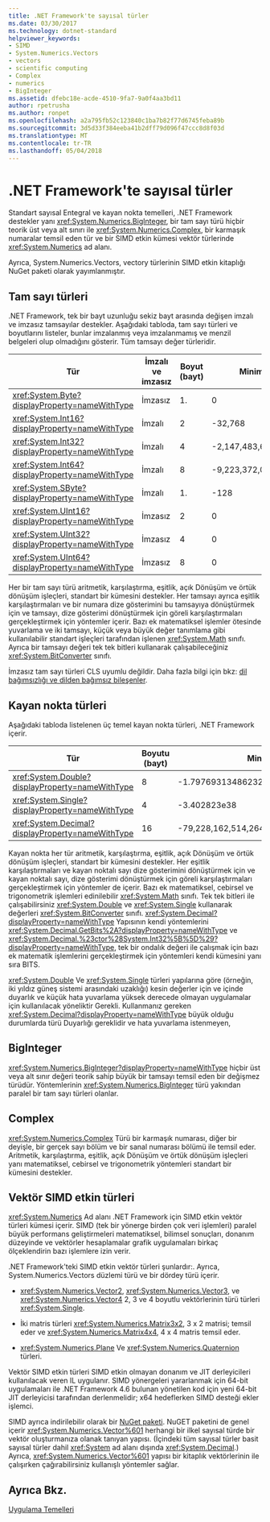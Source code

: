 ```yaml
---
title: .NET Framework'te sayısal türler
ms.date: 03/30/2017
ms.technology: dotnet-standard
helpviewer_keywords:
- SIMD
- System.Numerics.Vectors
- vectors
- scientific computing
- Complex
- numerics
- BigInteger
ms.assetid: dfebc18e-acde-4510-9fa7-9a0f4aa3bd11
author: rpetrusha
ms.author: ronpet
ms.openlocfilehash: a2a795fb52c123840c1ba7b82f77d6745feba89b
ms.sourcegitcommit: 3d5d33f384eeba41b2dff79d096f47ccc8d8f03d
ms.translationtype: MT
ms.contentlocale: tr-TR
ms.lasthandoff: 05/04/2018
---
```

# <a name="numerics-in-the-net-framework"></a>.NET Framework'te sayısal türler
Standart sayısal Entegral ve kayan nokta temelleri, .NET Framework destekler yanı <xref:System.Numerics.BigInteger>, bir tam sayı türü hiçbir teorik üst veya alt sınırı ile <xref:System.Numerics.Complex>, bir karmaşık numaralar temsil eden tür ve bir SIMD etkin kümesi vektör türlerinde <xref:System.Numerics> ad alanı.  
  
 Ayrıca, System.Numerics.Vectors, vectory türlerinin SIMD etkin kitaplığı NuGet paketi olarak yayımlanmıştır.  
  
## <a name="integral-types"></a>Tam sayı türleri  
 .NET Framework, tek bir bayt uzunluğu sekiz bayt arasında değişen imzalı ve imzasız tamsayılar destekler. Aşağıdaki tabloda, tam sayı türleri ve boyutlarını listeler, bunlar imzalanmış veya imzalanmamış ve menzil belgeleri olup olmadığını gösterir. Tüm tamsayı değer türleridir.  
  
|Tür|İmzalı ve imzasız|Boyut (bayt)|Minimum değer|En büyük değer|  
|----------|----------------------|--------------------|-------------------|-------------------|  
|<xref:System.Byte?displayProperty=nameWithType>|İmzasız|1.|0|255|  
|<xref:System.Int16?displayProperty=nameWithType>|İmzalı|2|-32,768|32,767|  
|<xref:System.Int32?displayProperty=nameWithType>|İmzalı|4|-2,147,483,648|2,147,483,647|  
|<xref:System.Int64?displayProperty=nameWithType>|İmzalı|8|-9,223,372,036,854,775,808|9,223,372,036,854,775,807|  
|<xref:System.SByte?displayProperty=nameWithType>|İmzalı|1.|-128|127|  
|<xref:System.UInt16?displayProperty=nameWithType>|İmzasız|2|0|65,535|  
|<xref:System.UInt32?displayProperty=nameWithType>|İmzasız|4|0|4,294,967,295|  
|<xref:System.UInt64?displayProperty=nameWithType>|İmzasız|8|0|18,446,744,073,709,551,615|  
  
 Her bir tam sayı türü aritmetik, karşılaştırma, eşitlik, açık Dönüşüm ve örtük dönüşüm işleçleri, standart bir kümesini destekler. Her tamsayı ayrıca eşitlik karşılaştırmaları ve bir numara dize gösterimini bu tamsayıya dönüştürmek için ve tamsayı, dize gösterimi dönüştürmek için göreli karşılaştırmaları gerçekleştirmek için yöntemler içerir. Bazı ek matematiksel işlemler ötesinde yuvarlama ve iki tamsayı, küçük veya büyük değer tanımlama gibi kullanılabilir standart işleçleri tarafından işlenen <xref:System.Math> sınıfı. Ayrıca bir tamsayı değeri tek tek bitleri kullanarak çalışabileceğiniz <xref:System.BitConverter> sınıfı.  
  
 İmzasız tam sayı türleri CLS uyumlu değildir. Daha fazla bilgi için bkz: [dil bağımsızlığı ve dilden bağımsız bileşenler](../../docs/standard/language-independence-and-language-independent-components.md).  
  
## <a name="floating-point-types"></a>Kayan nokta türleri  
 Aşağıdaki tabloda listelenen üç temel kayan nokta türleri, .NET Framework içerir.  
  
|Tür|Boyutu (bayt)|Minimum|Maksimum|  
|----------|-----------------------|-------------|-------------|  
|<xref:System.Double?displayProperty=nameWithType>|8|-1.79769313486232e308|1.79769313486232E308|  
|<xref:System.Single?displayProperty=nameWithType>|4|-3.402823e38|3.402823E38|  
|<xref:System.Decimal?displayProperty=nameWithType>|16|-79,228,162,514,264,337,593,543,950,335|79,228,162,514,264,337,593,543,950,335|  
  
 Kayan nokta her tür aritmetik, karşılaştırma, eşitlik, açık Dönüşüm ve örtük dönüşüm işleçleri, standart bir kümesini destekler. Her eşitlik karşılaştırmaları ve kayan noktalı sayı dize gösterimini dönüştürmek için ve kayan noktalı sayı, dize gösterimi dönüştürmek için göreli karşılaştırmaları gerçekleştirmek için yöntemler de içerir. Bazı ek matematiksel, cebirsel ve trigonometrik işlemleri edinilebilir <xref:System.Math> sınıfı. Tek tek bitleri ile çalışabilirsiniz <xref:System.Double> ve <xref:System.Single> kullanarak değerleri <xref:System.BitConverter> sınıfı. <xref:System.Decimal?displayProperty=nameWithType> Yapısının kendi yöntemlerini <xref:System.Decimal.GetBits%2A?displayProperty=nameWithType> ve <xref:System.Decimal.%23ctor%28System.Int32%5B%5D%29?displayProperty=nameWithType>, tek bir ondalık değeri ile çalışmak için bazı ek matematik işlemlerini gerçekleştirmek için yöntemleri kendi kümesini yanı sıra BITS.  
  
 <xref:System.Double> Ve <xref:System.Single> türleri yapılarına göre (örneğin, iki yıldız güneş sistemi arasındaki uzaklığı) kesin değerler için ve içinde duyarlık ve küçük hata yuvarlama yüksek derecede olmayan uygulamalar için kullanılacak yöneliktir Gerekli. Kullanmanız gereken <xref:System.Decimal?displayProperty=nameWithType> büyük olduğu durumlarda türü Duyarlığı gereklidir ve hata yuvarlama istenmeyen,  
  
## <a name="biginteger"></a>BigInteger  
 <xref:System.Numerics.BigInteger?displayProperty=nameWithType> hiçbir üst veya alt sınır değeri teorik sahip büyük bir tamsayı temsil eden bir değişmez türüdür. Yöntemlerinin <xref:System.Numerics.BigInteger> türü yakından paralel bir tam sayı türleri olanlar.  
  
## <a name="complex"></a>Complex  
 <xref:System.Numerics.Complex> Türü bir karmaşık numarası, diğer bir deyişle, bir gerçek sayı bölüm ve bir sanal numarası bölümü ile temsil eder. Aritmetik, karşılaştırma, eşitlik, açık Dönüşüm ve örtük dönüşüm işleçleri yanı matematiksel, cebirsel ve trigonometrik yöntemleri standart bir kümesini destekler.  
  
## <a name="simd-enabled-vector-types"></a>Vektör SIMD etkin türleri  
 <xref:System.Numerics> Ad alanı .NET Framework için SIMD etkin vektör türleri kümesi içerir. SIMD (tek bir yönerge birden çok veri işlemleri) paralel büyük performans geliştirmeleri matematiksel, bilimsel sonuçları, donanım düzeyinde ve vektörler hesaplamalar grafik uygulamaları birkaç ölçeklendirin bazı işlemlere izin verir.  
  
 .NET Framework'teki SIMD etkin vektör türleri şunlardır:.  Ayrıca, System.Numerics.Vectors düzlemi türü ve bir dördey türü içerir.  
  
-   <xref:System.Numerics.Vector2>, <xref:System.Numerics.Vector3>, ve <xref:System.Numerics.Vector4> 2, 3 ve 4 boyutlu vektörlerinin türü türleri <xref:System.Single>.  
  
-   İki matris türleri <xref:System.Numerics.Matrix3x2>, 3 x 2 matrisi; temsil eder ve <xref:System.Numerics.Matrix4x4>, 4 x 4 matris temsil eder.  
  
-   <xref:System.Numerics.Plane> Ve <xref:System.Numerics.Quaternion> türleri.  
  
 Vektör SIMD etkin türleri SIMD etkin olmayan donanım ve JIT derleyicileri kullanılacak veren IL uygulanır. SIMD yönergeleri yararlanmak için 64-bit uygulamaları ile .NET Framework 4.6 bulunan yönetilen kod için yeni 64-bit JIT derleyicisi tarafından derlenmelidir; x64 hedeflerken SIMD desteği ekler işlemci.  
  
 SIMD ayrıca indirilebilir olarak bir [NuGet paketi](https://www.nuget.org/packages/System.Numerics.Vectors).  NuGET paketini de genel içerir <xref:System.Numerics.Vector%601> herhangi bir ilkel sayısal türde bir vektör oluşturmanıza olanak tanıyan yapısı. (İçindeki tüm sayısal türler basit sayısal türler dahil <xref:System> ad alanı dışında <xref:System.Decimal>.) Ayrıca, <xref:System.Numerics.Vector%601> yapısı bir kitaplık vektörlerinin ile çalışırken çağırabilirsiniz kullanışlı yöntemler sağlar.  
  
## <a name="see-also"></a>Ayrıca Bkz.  
 [Uygulama Temelleri](../../docs/standard/application-essentials.md)
